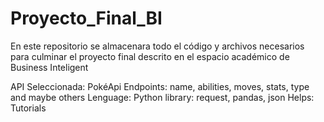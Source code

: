 # Proyecto_Final_BI
En este repositorio se almacenara todo el código y archivos necesarios para culminar el proyecto final descrito en el espacio académico de Business Inteligent

API Seleccionada: PokéApi
Endpoints: name, abilities, moves, stats, type and maybe others
Lenguage: Python
library: request, pandas, json
Helps: Tutorials
